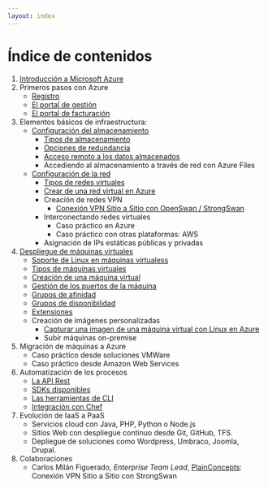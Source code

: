 ```yaml
---
layout: index
---
```


# Índice de contenidos

1. [Introducción a Microsoft Azure](azure-whatitis "Introducción a Microsoft Azure")
2. Primeros pasos con Azure
    - [Registro](azure-register "Registro")
	- [El portal de gestión](azure-managementPortal "El portal de gestión")
	- [El portal de facturación](azure-billingPortal "El portal de facturación")
3. Elementos básicos de infraestructura:
    - [Configuración del almacenamiento](storage-start "Configuración del almacenamiento")
		- [Tipos de almacenamiento](storage-types "Tipos de almacenamiento Azure Storage") 
		- [Opciones de redundancia](storage-redundancy "Tipos de redundancia en Azure Storage")
		- [Acceso remoto a los datos almacenados](storage-remoteAccess "Acceso remoto a Azure Storage")
		- Accediendo al almacenamiento a través de red con Azure Files
	- [Configuración de la red](networking-start "Configuración de la red")
	    - [Tipos de redes virtuales](networking-types "Tipos de redes virtuales")
		- [Crear de una red virtual en Azure](networking-create-virtualNetwork-cloud "Crear una red virtual en Azure")
		- Creación de redes VPN
			- [Conexión VPN Sitio a Sitio con OpenSwan / StrongSwan](networking-create-virtualNetwork-site2site "Conexión VPN Sitio a Sitio con OpenSwan")
		- Interconectando redes virtuales
			- Caso práctico en Azure
			- Caso práctico con otras plataformas: AWS
		- Asignación de IPs estáticas públicas y privadas
4. [Despliegue de máquinas virtuales](virtualmachines-start "Despliegue de máquinas virtuales")
    - [Soporte de Linux en máquinas virtualess](virtualmachines-linux-supportedDistros "Soporte de Linux en máquinas virtuales") 
	- [Tipos de máquinas virtuales](virtualmachines-types "Tipos de máquinas virtuales")
	- [Creación de una máquina virtual](virtualmachines-linux-create-UbuntuGnome "Creación de una máquina virtual") 
	- [Gestión de los puertos de la máquina](virtualmachines-create-endpoints "Gestión de los puertos de la máquina")
	- [Grupos de afinidad](virtualmachines-affinityGroups "Grupos de afinidad")
	- [Grupos de disponibilidad](virtualmachines-availabilitySets "Grupos de disponibilidad")
	- [Extensiones](virtualmachines-extensions "Extensiones")
	- Creación de imágenes personalizadas
		- [Capturar una imagen de una máquina virtual con Linux en Azure](virtualmachines-linux-create-linuxImage "Capturar una imagen de una máquina virtual con Linux en Azure")
		- Subir máquinas on-premise
5. Migración de máquinas a Azure
	- Caso práctico desde soluciones VMWare
	- Caso práctico desde Amazon Web Services
6. Automatización de los procesos
	- [La API Rest](automation-api-rest "La API Rest")
	- [SDKs disponibles ](automation-sdks "SDKs disponibles ")
	- [Las herramientas de CLI](automation-cli "Las herramientas de CLI")
	- [Integración con Chef](automation-chef "Integración con Chef")
7. Evolución de IaaS a PaaS
	- Servicios cloud con Java, PHP, Python o Node.js
	- Sitios Web con despliegue continuo desde Git, GitHub, TFS.
	- Depliegue de soluciones como Wordpress, Umbraco, Joomla, Drupal.
8. Colaboraciones
    - Carlos Milán Figuerado, *Enterprise Team Lead*, [PlainConcepts](http://enterprise.plainconcepts.com/ "PlainConcepts"): Conexión VPN Sitio a Sitio con StrongSwan
